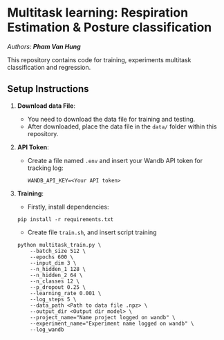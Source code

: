 # Multitask learning: Respiration Estimation & Posture classification

_Authors: **Pham Van Hung**_

This repository contains code for training, experiments multitask classification and regression.

## Setup Instructions

1. **Download data File**: 
   - You need to download the data file for training and testing.
   - After downloaded, place the data file in the `data/` folder within this repository.

2. **API Token**: 
    - Create a file named `.env` and insert your Wandb API token for tracking log:
        ```
        WANDB_API_KEY=<Your API token>
        ```

3. **Training**: 
   - Firstly, install dependencies:
   ```
   pip install -r requirements.txt
   ```
   - Create file `train.sh`, and insert script training
    ```
    python multitask_train.py \
        --batch_size 512 \
        --epochs 600 \
        --input_dim 3 \
        --n_hidden_1 128 \
        --n_hidden_2 64 \
        --n_classes 12 \
        --p_dropout 0.25 \
        --learning_rate 0.001 \
        --log_steps 5 \
        --data_path <Path to data file .npz> \
        --output_dir <Output dir model> \
        --project_name="Name project logged on wandb" \
        --experiment_name="Experiment name logged on wandb" \
        --log_wandb 
    ```


